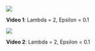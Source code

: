[<img src="https://img.youtube.com/vi/ITa58q07zEQ/hqdefault.jpg"
/>](https://www.youtube.com/embed/ITa58q07zEQ)

**Video 1**:  Lambda = 2, Epsilon = 0.1 

[<img src="https://img.youtube.com/vi/esAERTQrpZo/hqdefault.jpg"
/>](https://www.youtube.com/embed/esAERTQrpZo)

**Video 2**:  Lambda = 2, Epsilon = 0.1 
